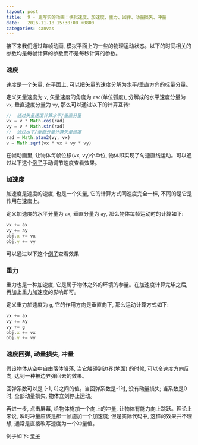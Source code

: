 ```yaml
---
layout: post
title:  9 - 更写实的动画：模拟速度、加速度、重力、回弹、动量损失、冲量
date:   2016-11-18 15:30:00 +0800
categories: canvas
---
```


接下来我们通过每帧动画, 模拟平面上的一些的物理运动状态。以下的时间相关的参数均是每帧计算的参数而不是每秒计算的参数。

### 速度

速度是一个矢量, 在平面上, 可以把矢量的速度分解为水平/垂直方向的标量分量。

定义矢量速度为 `v`, 矢量速度的角度为 `rad`(单位弧度), 分解成的水平速度分量为 `vx`, 垂直速度分量为 `vy`, 那么可以通过以下的计算互转:

```javascript
//  通过矢量速度计算水平/垂直分量
vx = v * Math.cos(rad)
vy = v * Math.sin(rad)
//  通过水平/垂直分量计算矢量速度
rad = Math.atan2(vy, vx)
v = Math.sqrt(vx * vx + vy * vy)
```

在帧动画里, 让物体每帧位移(vx, vy)个单位, 物体即实现了匀速直线运动。可以通过以下这个[例子](https://jsfiddle.net/aprilandjan/etuys9w7/)手动调节速度查看效果。

### 加速度

加速度是速度的速度, 也是一个矢量, 它的计算方式同速度完全一样, 不同的是它是作用在速度上。

定义加速度的水平分量为 `ax`, 垂直分量为 `ay`, 那么物体每帧运动时的计算如下:

```javascript
vx += ax
vy += ay
obj.x += vx
obj.y += vy
```

可以通过以下这个[例子](https://jsfiddle.net/aprilandjan/64ay4cw4/)查看效果

### 重力

重力也是一种加速度, 它是属于物体之外的环境的参量。在加速度计算完毕之后, 再加上重力加速度的影响即可。

定义重力加速度为 `g`, 它的作用方向是垂直向下, 那么运动计算方式如下:

```javascript
vx += ax
vy += ay
vy += g
obj.x += vx
obj.y += vy
```

### 速度回弹, 动量损失, 冲量

假设物体从空中自由落体降落, 当它触碰到边界(地面) 的时候, 可以令速度方向反向, 达到一种被边界弹回去的效果。

回弹系数可以是 [-1, 0]之间的值。当回弹系数是-1时, 没有动量损失; 当系数是0时, 全部动量损失, 物体立刻停止运动。

再进一步, 点击屏幕, 给物体施加一个向上的冲量, 让物体有能力向上跳跃。理论上来说, 瞬时冲量应该是那一帧施加一个加速度; 但是实际代码中, 这样的效果并不理想, 通常是直接改写速度为一个冲量值。

例子如下: [栗子](https://jsfiddle.net/aprilandjan/1dgcmctv/)